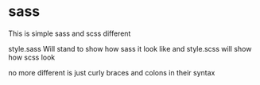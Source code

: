 # sass
This is simple sass and scss different

style.sass Will stand to show how sass it look like and 
style.scss will show how scss look

no more different is just curly braces and colons in their syntax
